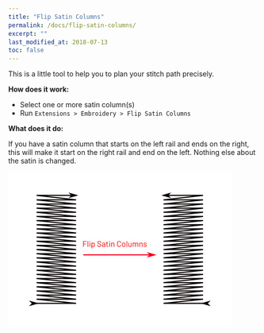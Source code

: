 ```yaml
---
title: "Flip Satin Columns"
permalink: /docs/flip-satin-columns/
excerpt: ""
last_modified_at: 2018-07-13
toc: false
---
```

This is a little tool to help you to plan your stitch path precisely.

**How does it work:**

* Select one or more satin column(s)
* Run `Extensions > Embroidery > Flip Satin Columns`


**What does it do:**

If you have a satin column that starts on the left rail and ends on the right, this will make it start on the right rail and end on the left.
Nothing else about the satin is changed.

![Flip Satin Columns](/assets/images/docs/flip-satin-column.jpg)
